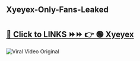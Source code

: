 
 ## Xyeyex-Only-Fans-Leaked

# <h2><a href="https://clipsfans.com/Xyeyex&ref=git">🔗 Click to LINKS ⏩⏩ 👉 🟢 Xyeyex </a></h2>

<a href="https://clipsfans.com/Xyeyex&ref=git" rel="nofollow" data-target="animated-image.originalLink"><img src="https://i.ibb.co.com/xMMVF88/686577567.gif" alt="Viral Video Original" style="max-width: 100%; display: inline-block;" data-target="animated-image.originalImage"></a>
